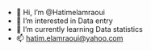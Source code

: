- 👋 Hi, I’m @Hatimelamraoui
- 👀 I’m interested in Data entry
- 🌱 I’m currently learning Data statistics 
- 📫 hatim.elamraoui@yahoo.com

<!---
Hatimelamraoui/Hatimelamraoui is a ✨ special ✨ repository because its `README.md` (this file) appears on your GitHub profile.
You can click the Preview link to take a look at your changes.
--->
